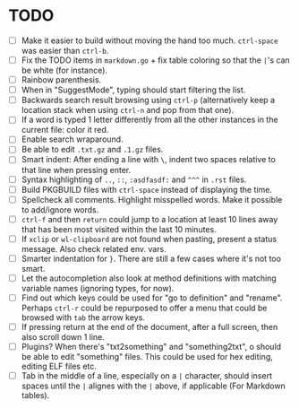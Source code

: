 # TODO

- [ ] Make it easier to build without moving the hand too much. `ctrl-space` was easier than `ctrl-b`.
- [ ] Fix the TODO items in `markdown.go` + fix table coloring so that the `|`'s can be white (for instance).
- [ ] Rainbow parenthesis.
- [ ] When in "SuggestMode", typing should start filtering the list.
- [ ] Backwards search result browsing using `ctrl-p` (alternatively keep a location stack when using `ctrl-n` and pop from that one).
- [ ] If a word is typed 1 letter differently from all the other instances in the current file: color it red.
- [ ] Enable search wraparound.
- [ ] Be able to edit `.txt.gz` and `.1.gz` files.
- [ ] Smart indent: After ending a line with `\`, indent two spaces relative to that line when pressing enter.
- [ ] Syntax highlighting of `..`, `::`, `:asdfasdf:` and `^^^` in `.rst` files.
- [ ] Build PKGBUILD files with `ctrl-space` instead of displaying the time.
- [ ] Spellcheck all comments. Highlight misspelled words. Make it possible to add/ignore words.
- [ ] `ctrl-f` and then `return` could jump to a location at least 10 lines away that has been most visited within the last 10 minutes.
- [ ] If `xclip` or `wl-clipboard` are not found when pasting, present a status message. Also check related env. vars.
- [ ] Smarter indentation for `}`. There are still a few cases where it's not too smart.
- [ ] Let the autocompletion also look at method definitions with matching variable names (ignoring types, for now).
- [ ] Find out which keys could be used for "go to definition" and "rename". Perhaps `ctrl-r` could be repurposed to offer a menu that could be browsed with `tab` the arrow keys.
- [ ] If pressing return at the end of the document, after a full screen, then also scroll down 1 line.
- [ ] Plugins? When there's "txt2something" and "something2txt", o should be able to edit "something" files. This could be used for hex editing, editing ELF files etc.
- [ ] Tab in the middle of a line, especially on a `|` character, should insert spaces until the `|` alignes with the `|` above, if applicable (For Markdown tables).
